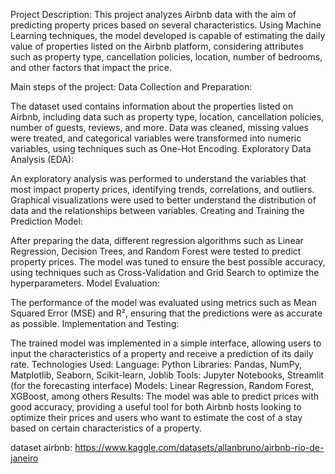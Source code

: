 Project Description:
This project analyzes Airbnb data with the aim of predicting property prices based on several characteristics. Using Machine Learning techniques, the model developed is capable of estimating the daily value of properties listed on the Airbnb platform, considering attributes such as property type, cancellation policies, location, number of bedrooms, and other factors that impact the price.

Main steps of the project:
Data Collection and Preparation:

The dataset used contains information about the properties listed on Airbnb, including data such as property type, location, cancellation policies, number of guests, reviews, and more.
Data was cleaned, missing values ​​were treated, and categorical variables were transformed into numeric variables, using techniques such as One-Hot Encoding.
Exploratory Data Analysis (EDA):

An exploratory analysis was performed to understand the variables that most impact property prices, identifying trends, correlations, and outliers.
Graphical visualizations were used to better understand the distribution of data and the relationships between variables.
Creating and Training the Prediction Model:

After preparing the data, different regression algorithms such as Linear Regression, Decision Trees, and Random Forest were tested to predict property prices.
The model was tuned to ensure the best possible accuracy, using techniques such as Cross-Validation and Grid Search to optimize the hyperparameters.
Model Evaluation:

The performance of the model was evaluated using metrics such as Mean Squared Error (MSE) and R², ensuring that the predictions were as accurate as possible.
Implementation and Testing:

The trained model was implemented in a simple interface, allowing users to input the characteristics of a property and receive a prediction of its daily rate.
Technologies Used:
Language: Python
Libraries: Pandas, NumPy, Matplotlib, Seaborn, Scikit-learn, Joblib
Tools: Jupyter Notebooks, Streamlit (for the forecasting interface)
Models: Linear Regression, Random Forest, XGBoost, among others
Results:
The model was able to predict prices with good accuracy, providing a useful tool for both Airbnb hosts looking to optimize their prices and users who want to estimate the cost of a stay based on certain characteristics of a property.

dataset airbnb: https://www.kaggle.com/datasets/allanbruno/airbnb-rio-de-janeiro

